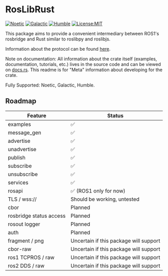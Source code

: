 # RosLibRust
[![Noetic](https://github.com/Carter12s/roslibrust/actions/workflows/noetic.yml/badge.svg)](https://github.com/Carter12s/roslibrust/actions/workflows/noetic.yml)
[![Galactic](https://github.com/Carter12s/roslibrust/actions/workflows/galactic.yml/badge.svg)](https://github.com/Carter12s/roslibrust/actions/workflows/galactic.yml)
[![Humble](https://github.com/Carter12s/roslibrust/actions/workflows/humble.yml/badge.svg)](https://github.com/Carter12s/roslibrust/actions/workflows/humble.yml)
[![License:MIT](https://img.shields.io/badge/License-MIT-yellow.svg)](https://opensource.org/licenses/MIT)

This package aims to provide a convenient intermediary between ROS1's rosbridge and Rust similar to roslibpy and roslibjs.

Information about the protocol can be found [here](https://github.com/RobotWebTools/rosbridge_suite).

Note on documentation:
All information about the crate itself (examples, documentation, tutorials, etc.) lives in the source code and can be viewed on [docs.rs](https://docs.rs/roslibrust).
This readme is for "Meta" information about developing for the crate.

Fully Supported: Noetic, Galactic, Humble.

## Roadmap

| Feature                      | Status                                                      |
|------------------------------|-------------------------------------------------------------|
| examples                     | ✅ |
| message_gen                  | ✅ |
| advertise                    | ✅ |
| unadvertise                  | ✅ |
| publish                      | ✅ |
| subscribe                    | ✅ |
| unsubscribe                  | ✅ |
| services                     | ✅ |
| rosapi                       | ✅ (ROS1 only for now) |
| TLS / wss://                 | Should be working, untested |
| cbor                         | Planned |
| rosbridge status access      | Planned |
| rosout logger                | Planned |
| auth                         | Planned |
| fragment / png               | Uncertain if this package will support |
| cbor-raw                     | Uncertain if this package will support |
| ros1 TCPROS / raw            | Uncertain if this package will support |
| ros2 DDS / raw               | Uncertain if this package will support |

